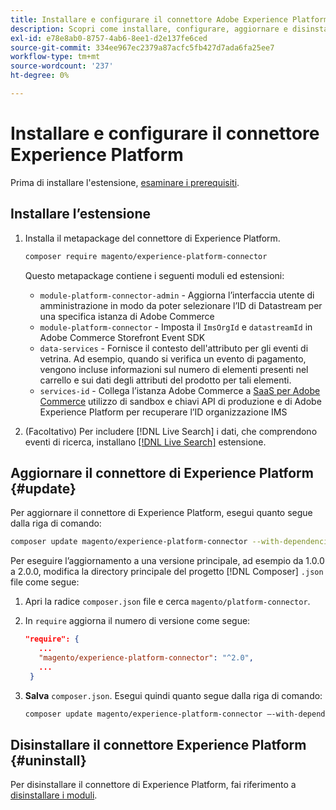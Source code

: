 ```yaml
---
title: Installare e configurare il connettore Adobe Experience Platform da Adobe Commerce
description: Scopri come installare, configurare, aggiornare e disinstallare Adobe Experience Platform Connector da Adobe Commerce.
exl-id: e78e8ab0-8757-4ab6-8ee1-d2e137fe6ced
source-git-commit: 334ee967ec2379a87acfc5fb427d7ada6fa25ee7
workflow-type: tm+mt
source-wordcount: '237'
ht-degree: 0%

---
```


# Installare e configurare il connettore Experience Platform

Prima di installare l&#39;estensione, [esaminare i prerequisiti](overview.md#prereqs).

## Installare l’estensione

1. Installa il metapackage del connettore di Experience Platform.

   ```bash
   composer require magento/experience-platform-connector
   ```

   Questo metapackage contiene i seguenti moduli ed estensioni:

   * `module-platform-connector-admin` - Aggiorna l’interfaccia utente di amministrazione in modo da poter selezionare l’ID di Datastream per una specifica istanza di Adobe Commerce
   * `module-platform-connector` - Imposta il `ImsOrgId` e `datastreamId` in Adobe Commerce Storefront Event SDK
   * `data-services` - Fornisce il contesto dell&#39;attributo per gli eventi di vetrina. Ad esempio, quando si verifica un evento di pagamento, vengono incluse informazioni sul numero di elementi presenti nel carrello e sui dati degli attributi del prodotto per tali elementi.
   * `services-id` - Collega l’istanza Adobe Commerce a [SaaS per Adobe Commerce](../landing/saas.md) utilizzo di sandbox e chiavi API di produzione e di Adobe Experience Platform per recuperare l’ID organizzazione IMS

1. (Facoltativo) Per includere [!DNL Live Search] i dati, che comprendono eventi di ricerca, installano [[!DNL Live Search]](../live-search/install.md) estensione.

## Aggiornare il connettore di Experience Platform {#update}

Per aggiornare il connettore di Experience Platform, esegui quanto segue dalla riga di comando:

```bash
composer update magento/experience-platform-connector --with-dependencies
```

Per eseguire l’aggiornamento a una versione principale, ad esempio da 1.0.0 a 2.0.0, modifica la directory principale del progetto [!DNL Composer] `.json` file come segue:

1. Apri la radice `composer.json` file e cerca `magento/platform-connector`.

1. In `require` aggiorna il numero di versione come segue:

   ```json
   "require": {
      ...
      "magento/experience-platform-connector": "^2.0",
      ...
    }
   ```

1. **Salva** `composer.json`. Esegui quindi quanto segue dalla riga di comando:

   ```bash
   composer update magento/experience-platform-connector –-with-dependencies
   ```

## Disinstallare il connettore Experience Platform {#uninstall}

Per disinstallare il connettore di Experience Platform, fai riferimento a [disinstallare i moduli](https://devdocs.magento.com/guides/v2.4/install-gde/install/cli/install-cli-uninstall-mods.html).
